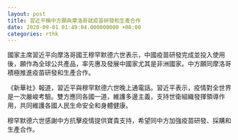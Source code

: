```yaml
---
layout: post
title: 習近平稱中方願與摩洛哥就疫苗研發和生產合作
date: 2020-09-01 01:49:04.000000000 +08:00
categories: rthk
---
```


國家主席習近平向摩洛哥國王穆罕默德六世表示，中國疫苗研發完成並投入使用後，願作為全球公共產品，率先惠及發展中國家尤其是非洲國家。中方願同摩洛哥積極推進疫苗研發和生產合作。

《新華社》報道，習近平與穆罕默德六世晚上通電話。習近平表示，疫情對全世界是一次嚴峻考驗。雙方應同各國一道，維護多邊主義，支持世衛組織發揮領導作用，共同維護各國人民生命安全和身體健康。

穆罕默德六世感謝中方抗擊疫情提供寶貴支持，希望同中方加強疫苗研發、採購和生產合作。
